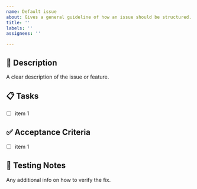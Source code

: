 ```yaml
---
name: Default issue
about: Gives a general guideline of how an issue should be structured.
title: ''
labels: ''
assignees: ''

---
```


## 📝 Description
A clear description of the issue or feature.

## 📋 Tasks
- [ ] item 1

## ✅ Acceptance Criteria
- [ ] item 1

## 🧪 Testing Notes
Any additional info on how to verify the fix.
